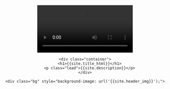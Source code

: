 <header id="about">
    <video src="{{site.header_video}}" loop autoplay></video>

    <div class="container">
        <h1>{{site.title_html}}</h1>
        <p class="lead">{{site.description}}</p>
    </div>

    <div class="bg" style="background-image: url('{{site.header_img}}');">
</header>